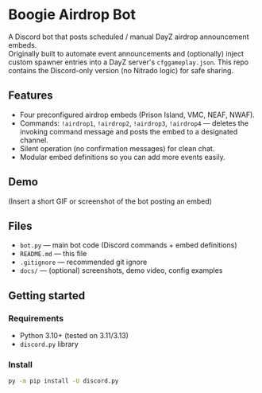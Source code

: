 # Boogie Airdrop Bot

A Discord bot that posts scheduled / manual DayZ airdrop announcement embeds.  
Originally built to automate event announcements and (optionally) inject custom spawner entries into a DayZ server's `cfggameplay.json`. This repo contains the Discord-only version (no Nitrado logic) for safe sharing.

## Features
- Four preconfigured airdrop embeds (Prison Island, VMC, NEAF, NWAF).
- Commands: `!airdrop1`, `!airdrop2`, `!airdrop3`, `!airdrop4` — deletes the invoking command message and posts the embed to a designated channel.
- Silent operation (no confirmation messages) for clean chat.
- Modular embed definitions so you can add more events easily.

## Demo
(Insert a short GIF or screenshot of the bot posting an embed)

## Files
- `bot.py` — main bot code (Discord commands + embed definitions)
- `README.md` — this file
- `.gitignore` — recommended git ignore
- `docs/` — (optional) screenshots, demo video, config examples

## Getting started

### Requirements
- Python 3.10+ (tested on 3.11/3.13)
- `discord.py` library

### Install
```bash
py -m pip install -U discord.py

